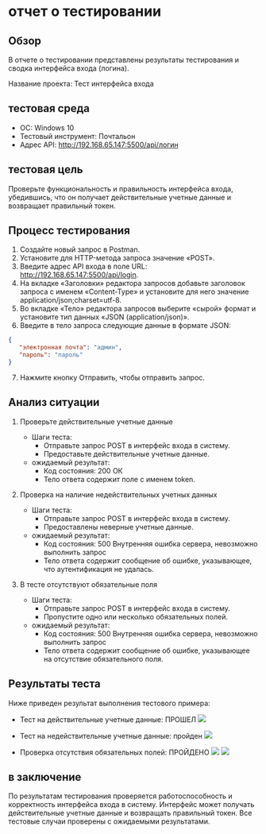 # отчет о тестировании

## Обзор
В отчете о тестировании представлены результаты тестирования и сводка интерфейса входа (логина).

Название проекта: Тест интерфейса входа

## тестовая среда
- ОС: Windows 10
- Тестовый инструмент: Почтальон
- Адрес API: http://192.168.65.147:5500/api/логин

## тестовая цель
Проверьте функциональность и правильность интерфейса входа, убедившись, что он получает действительные учетные данные и возвращает правильный токен.

## Процесс тестирования
1. Создайте новый запрос в Postman.
2. Установите для HTTP-метода запроса значение «POST».
3. Введите адрес API входа в поле URL: http://192.168.65.147:5500/api/login.
4. На вкладке «Заголовки» редактора запросов добавьте заголовок запроса с именем «Content-Type» и установите для него значение application/json;charset=utf-8.
5. Во вкладке «Тело» редактора запросов выберите «сырой» формат и установите тип данных «JSON (application/json)».
6. Введите в тело запроса следующие данные в формате JSON:
```json
{
   "электронная почта": "админ",
   "пароль": "пароль"
}
```
7. Нажмите кнопку Отправить, чтобы отправить запрос.

## Анализ ситуации

1. Проверьте действительные учетные данные
  
   - Шаги теста:
     - Отправьте запрос POST в интерфейс входа в систему.
     - Предоставьте действительные учетные данные.
   - ожидаемый результат:
     - Код состояния: 200 ОК
     - Тело ответа содержит поле с именем token.
2. Проверка на наличие недействительных учетных данных
  
   - Шаги теста:
     - Отправьте запрос POST в интерфейс входа в систему.
     - Предоставлены неверные учетные данные.
   - ожидаемый результат:
     - Код состояния: 500 Внутренняя ошибка сервера, невозможно выполнить запрос
     - Тело ответа содержит сообщение об ошибке, указывающее, что аутентификация не удалась.
3. В тесте отсутствуют обязательные поля
  
   - Шаги теста:
     - Отправьте запрос POST в интерфейс входа в систему.
     - Пропустите одно или несколько обязательных полей.
   - ожидаемый результат:
     - Код состояния: 500 Внутренняя ошибка сервера, невозможно выполнить запрос
     - Тело ответа содержит сообщение об ошибке, указывающее на отсутствие обязательного поля.

## Результаты теста

Ниже приведен результат выполнения тестового примера:

- Тест на действительные учетные данные: ПРОШЕЛ
![](https://huatu.98youxi.com/markdown/work/uploads/upload_ddbd3da99c9445ae4ee53afcb1b82465.png)

- Тест на недействительные учетные данные: пройден
![](https://huatu.98youxi.com/markdown/work/uploads/upload_831227d698ea0b7e4270117de7e93162.png)

- Проверка отсутствия обязательных полей: ПРОЙДЕНО
![](https://huatu.98youxi.com/markdown/work/uploads/upload_eb7493fd5fe9ca3ebd8428778833c934.png)
![](https://huatu.98youxi.com/markdown/work/uploads/upload_f18b52a4efa40366f11e8515282a598c.png)


## в заключение

По результатам тестирования проверяется работоспособность и корректность интерфейса входа в систему. Интерфейс может получать действительные учетные данные и возвращать правильный токен. Все тестовые случаи проверены с ожидаемыми результатами.